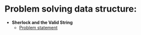 # Problem solving data structure:
* **Sherlock and the Valid String**
    * [Problem statement](strings/Sherlock_and_the_Valid_String.md)